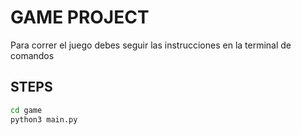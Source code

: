 # GAME PROJECT

Para correr el juego debes seguir las instrucciones en la terminal de comandos

## STEPS

```sh
cd game
python3 main.py
```

